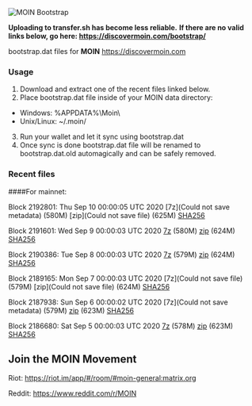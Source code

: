 ![MOIN Bootstrap](https://i.imgur.com/KjM1jMp.jpg)

**Uploading to transfer.sh has become less reliable.**
**If there are no valid links below, go here: https://discovermoin.com/bootstrap/**

bootstrap.dat files for **MOIN** https://discovermoin.com

### Usage

1. Download and extract one of the recent files linked below.
2. Place bootstrap.dat file inside of your MOIN data directory:
 - Windows: %APPDATA%\Moin\
 - Unix/Linux: ~/.moin/
3. Run your wallet and let it sync using bootstrap.dat
4. Once sync is done bootstrap.dat file will be renamed to bootstrap.dat.old automagically and can be safely removed.


### Recent files

####For mainnet:

Block 2192801: Thu Sep 10 00:00:05 UTC 2020 [7z](Could not save metadata) (580M) [zip](Could not save file) (625M) [SHA256](https://transfer.sh/IqnIS/sha256.txt)

Block 2191601: Wed Sep  9 00:00:03 UTC 2020 [7z]() (580M) [zip](https://transfer.sh/1g1Wy/bootstrap.dat.20200909.zip) (624M) [SHA256](https://transfer.sh/dGZgM/sha256.txt)

Block 2190386: Tue Sep  8 00:00:03 UTC 2020 [7z]() (579M) [zip]() (624M) [SHA256]()

Block 2189165: Mon Sep  7 00:00:03 UTC 2020 [7z](Could not save file) (579M) [zip](Could not save file) (624M) [SHA256](https://transfer.sh/16igDU/sha256.txt)

Block 2187938: Sun Sep  6 00:00:02 UTC 2020 [7z](Could not save metadata) (579M) [zip]() (623M) [SHA256]()

Block 2186680: Sat Sep  5 00:00:03 UTC 2020 [7z]() (578M) [zip]() (623M) [SHA256]()

## Join the MOIN Movement

Riot: https://riot.im/app/#/room/#moin-general:matrix.org

Reddit: https://www.reddit.com/r/MOIN
